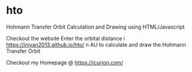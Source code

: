 # hto
Hohmann Transfer Orbit Calculation and Drawing using HTML/Javascript 

Checkout the website
Enter the orbital distance i https://iniyan2013.github.io/hto/
n AU to calculate and draw the Hohmann Transfer Orbit

Checkout my Homepage @ https://icurion.com/
